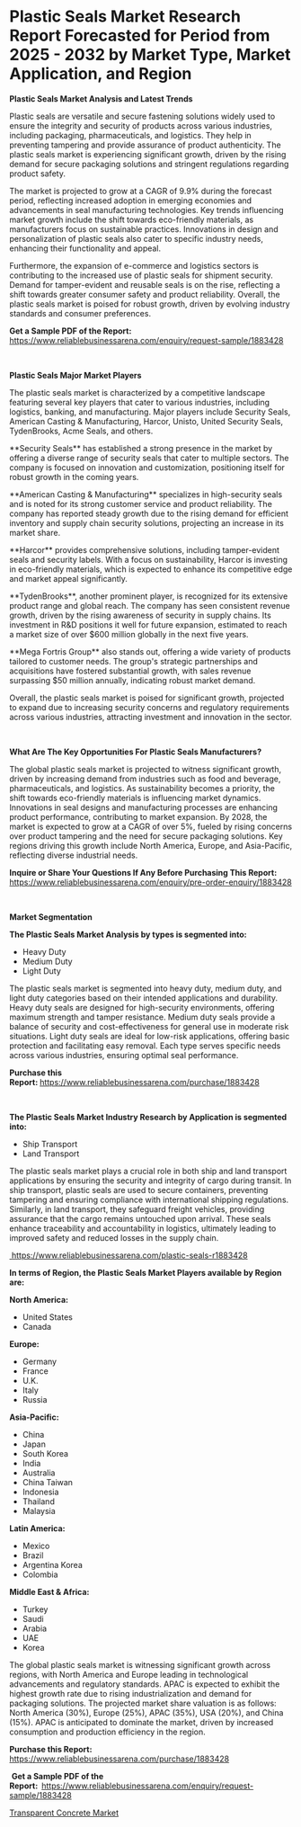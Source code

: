 <p><h1>Plastic Seals Market Research Report Forecasted for Period from 2025 -  2032 by Market Type, Market Application, and Region</h1></p><p><strong>Plastic Seals Market Analysis and Latest Trends</strong></p>
<p><p>Plastic seals are versatile and secure fastening solutions widely used to ensure the integrity and security of products across various industries, including packaging, pharmaceuticals, and logistics. They help in preventing tampering and provide assurance of product authenticity. The plastic seals market is experiencing significant growth, driven by the rising demand for secure packaging solutions and stringent regulations regarding product safety.</p><p>The market is projected to grow at a CAGR of 9.9% during the forecast period, reflecting increased adoption in emerging economies and advancements in seal manufacturing technologies. Key trends influencing market growth include the shift towards eco-friendly materials, as manufacturers focus on sustainable practices. Innovations in design and personalization of plastic seals also cater to specific industry needs, enhancing their functionality and appeal.</p><p>Furthermore, the expansion of e-commerce and logistics sectors is contributing to the increased use of plastic seals for shipment security. Demand for tamper-evident and reusable seals is on the rise, reflecting a shift towards greater consumer safety and product reliability. Overall, the plastic seals market is poised for robust growth, driven by evolving industry standards and consumer preferences.</p></p>
<p><strong>Get a Sample PDF of the Report:&nbsp;</strong> <a href="https://www.reliablebusinessarena.com/enquiry/request-sample/1883428?utm_campaign=2515&utm_medium=2&utm_source=Github&utm_content=ia&utm_term=02042025&utm_id=plastic-seals">https://www.reliablebusinessarena.com/enquiry/request-sample/1883428</a></p>
<p>&nbsp;</p>
<p><strong>Plastic Seals Major Market Players</strong></p>
<p><p>The plastic seals market is characterized by a competitive landscape featuring several key players that cater to various industries, including logistics, banking, and manufacturing. Major players include Security Seals, American Casting & Manufacturing, Harcor, Unisto, United Security Seals, TydenBrooks, Acme Seals, and others.</p><p>**Security Seals** has established a strong presence in the market by offering a diverse range of security seals that cater to multiple sectors. The company is focused on innovation and customization, positioning itself for robust growth in the coming years.</p><p>**American Casting & Manufacturing** specializes in high-security seals and is noted for its strong customer service and product reliability. The company has reported steady growth due to the rising demand for efficient inventory and supply chain security solutions, projecting an increase in its market share.</p><p>**Harcor** provides comprehensive solutions, including tamper-evident seals and security labels. With a focus on sustainability, Harcor is investing in eco-friendly materials, which is expected to enhance its competitive edge and market appeal significantly.</p><p>**TydenBrooks**, another prominent player, is recognized for its extensive product range and global reach. The company has seen consistent revenue growth, driven by the rising awareness of security in supply chains. Its investment in R&D positions it well for future expansion, estimated to reach a market size of over $600 million globally in the next five years.</p><p>**Mega Fortris Group** also stands out, offering a wide variety of products tailored to customer needs. The group's strategic partnerships and acquisitions have fostered substantial growth, with sales revenue surpassing $50 million annually, indicating robust market demand.</p><p>Overall, the plastic seals market is poised for significant growth, projected to expand due to increasing security concerns and regulatory requirements across various industries, attracting investment and innovation in the sector.</p></p>
<p>&nbsp;</p>
<p><strong>What Are The Key Opportunities For Plastic Seals Manufacturers?</strong></p>
<p><p>The global plastic seals market is projected to witness significant growth, driven by increasing demand from industries such as food and beverage, pharmaceuticals, and logistics. As sustainability becomes a priority, the shift towards eco-friendly materials is influencing market dynamics. Innovations in seal designs and manufacturing processes are enhancing product performance, contributing to market expansion. By 2028, the market is expected to grow at a CAGR of over 5%, fueled by rising concerns over product tampering and the need for secure packaging solutions. Key regions driving this growth include North America, Europe, and Asia-Pacific, reflecting diverse industrial needs.</p></p>
<p><strong>Inquire or Share Your Questions If Any Before Purchasing This Report:</strong> <a href="https://www.reliablebusinessarena.com/enquiry/pre-order-enquiry/1883428?utm_campaign=2515&utm_medium=2&utm_source=Github&utm_content=ia&utm_term=02042025&utm_id=plastic-seals">https://www.reliablebusinessarena.com/enquiry/pre-order-enquiry/1883428</a></p>
<p>&nbsp;</p>
<p><strong>Market Segmentation</strong></p>
<p><strong>The Plastic Seals Market Analysis by types is segmented into:</strong></p>
<p><ul><li>Heavy Duty</li><li>Medium Duty</li><li>Light Duty</li></ul></p>
<p><p>The plastic seals market is segmented into heavy duty, medium duty, and light duty categories based on their intended applications and durability. Heavy duty seals are designed for high-security environments, offering maximum strength and tamper resistance. Medium duty seals provide a balance of security and cost-effectiveness for general use in moderate risk situations. Light duty seals are ideal for low-risk applications, offering basic protection and facilitating easy removal. Each type serves specific needs across various industries, ensuring optimal seal performance.</p></p>
<p><strong>Purchase this Report:&nbsp;</strong><a href="https://www.reliablebusinessarena.com/purchase/1883428?utm_campaign=2515&utm_medium=2&utm_source=Github&utm_content=ia&utm_term=02042025&utm_id=plastic-seals">https://www.reliablebusinessarena.com/purchase/1883428</a></p>
<p>&nbsp;</p>
<p><strong>The Plastic Seals Market Industry Research by Application is segmented into:</strong></p>
<p><ul><li>Ship Transport</li><li>Land Transport</li></ul></p>
<p><p>The plastic seals market plays a crucial role in both ship and land transport applications by ensuring the security and integrity of cargo during transit. In ship transport, plastic seals are used to secure containers, preventing tampering and ensuring compliance with international shipping regulations. Similarly, in land transport, they safeguard freight vehicles, providing assurance that the cargo remains untouched upon arrival. These seals enhance traceability and accountability in logistics, ultimately leading to improved safety and reduced losses in the supply chain.</p></p>
<p><a href="https://www.reliablebusinessarena.com/plastic-seals-r1883428?utm_campaign=2515&utm_medium=2&utm_source=Github&utm_content=ia&utm_term=02042025&utm_id=plastic-seals">&nbsp;https://www.reliablebusinessarena.com/plastic-seals-r1883428</a></p>
<p><strong>In terms of Region, the Plastic Seals Market Players available by Region are:</strong></p>
<p>
    <p> <strong> North America: </strong>
        <ul>
            <li>United States</li>
            <li>Canada</li>
        </ul>
        </p> 
    <p> <strong> Europe: </strong>
        <ul>
            <li>Germany</li>
            <li>France</li>
            <li>U.K.</li>
            <li>Italy</li>
            <li>Russia</li>
        </ul>
        </p> 
    <p> <strong> Asia-Pacific: </strong>
        <ul>
            <li>China</li>
            <li>Japan</li>
            <li>South Korea</li>
            <li>India</li>
            <li>Australia</li>
            <li>China Taiwan</li>
            <li>Indonesia</li>
            <li>Thailand</li>
            <li>Malaysia</li>
        </ul>
        </p> 
    <p> <strong> Latin America: </strong>
        <ul>
            <li>Mexico</li>
            <li>Brazil</li>
            <li>Argentina Korea</li>
            <li>Colombia</li>
        </ul>
        </p> 
    <p> <strong> Middle East & Africa: </strong>
        <ul>
            <li>Turkey</li>
            <li>Saudi</li>
            <li>Arabia</li>
            <li>UAE</li>
            <li>Korea</li>
        </ul>
    </p>
    </p>
<p><p>The global plastic seals market is witnessing significant growth across regions, with North America and Europe leading in technological advancements and regulatory standards. APAC is expected to exhibit the highest growth rate due to rising industrialization and demand for packaging solutions. The projected market share valuation is as follows: North America (30%), Europe (25%), APAC (35%), USA (20%), and China (15%). APAC is anticipated to dominate the market, driven by increased consumption and production efficiency in the region.</p></p>
<p><strong>Purchase this Report: </strong><a href="https://www.reliablebusinessarena.com/purchase/1883428?utm_campaign=2515&utm_medium=2&utm_source=Github&utm_content=ia&utm_term=02042025&utm_id=plastic-seals">https://www.reliablebusinessarena.com/purchase/1883428</a></p>
<p>&nbsp;<strong>Get a Sample PDF of the Report:&nbsp;&nbsp;</strong><a href="https://www.reliablebusinessarena.com/enquiry/request-sample/1883428?utm_campaign=2515&utm_medium=2&utm_source=Github&utm_content=ia&utm_term=02042025&utm_id=plastic-seals">https://www.reliablebusinessarena.com/enquiry/request-sample/1883428</a></p>
<p><strong></strong></p>
<p><p><a href="https://github.com/leopardmicheal7019/Market-Research-Report-List-1/blob/main/transparent-concrete-market.md?utm_campaign=2515&utm_medium=2&utm_source=Github&utm_content=ia&utm_term=02042025&utm_id=plastic-seals">Transparent Concrete Market</a></p></p>